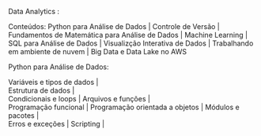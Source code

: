 Data Analytics :
   
Conteúdos: Python para Análise de Dados | Controle de Versão | Fundamentos de Matemática para Análise de Dados | Machine Learning | SQL para Análise de Dados | Visualizção Interativa de Dados | Trabalhando em ambiente de nuvem | Big Data e Data Lake no AWS

 
Python para Análise de Dados:
 
  Variáveis e tipos de dados |  
  Estrutura de dados |  
  Condicionais e loops | 
  Arquivos e funções |  
  Programação funcional | 
  Programação orientada a objetos |
  Módulos e pacotes |  
  Erros e exceções |
  Scripting |
